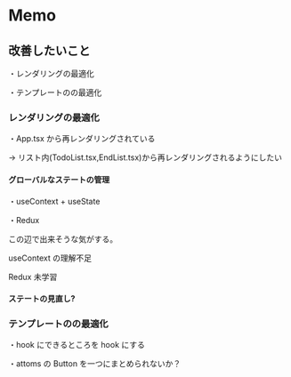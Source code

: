 # Memo

## 改善したいこと

・レンダリングの最適化

・テンプレートのの最適化

### レンダリングの最適化

・App.tsx から再レンダリングされている

→ リスト内(TodoList.tsx,EndList.tsx)から再レンダリングされるようにしたい

#### グローバルなステートの管理

・useContext + useState

・Redux

この辺で出来そうな気がする。

useContext の理解不足

Redux 未学習

#### ステートの見直し?

### テンプレートのの最適化

・hook にできるところを hook にする

・attoms の Button を一つにまとめられないか？
